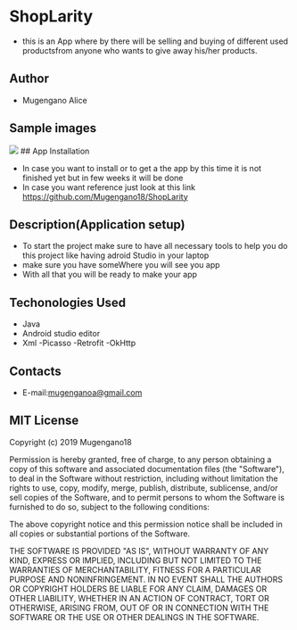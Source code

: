 # ShopLarity
- this is an App where by there will be selling and buying of different used productsfrom anyone who wants to give away his/her products.

## Author
- Mugengano Alice

## Sample images

<img src="drawable/pic1.png">
## App Installation

- In case you want to install or to get a the app by this time it is not finished yet but in few weeks it will be done
- In case you want reference just look at this link https://github.com/Mugengano18/ShopLarity

## Description(Application setup)

- To start the project make sure to have all necessary tools to help you do this project like having adroid Studio in your laptop
- make sure you have someWhere you will see you app
- With all that you will be ready to make your app

## Techonologies Used

- Java
- Android studio editor
- Xml
-Picasso
-Retrofit
-OkHttp

## Contacts

- E-mail:mugenganoa@gmail.com



## MIT License

Copyright (c) 2019 Mugengano18

Permission is hereby granted, free of charge, to any person obtaining a copy
of this software and associated documentation files (the "Software"), to deal
in the Software without restriction, including without limitation the rights
to use, copy, modify, merge, publish, distribute, sublicense, and/or sell
copies of the Software, and to permit persons to whom the Software is
furnished to do so, subject to the following conditions:

The above copyright notice and this permission notice shall be included in all
copies or substantial portions of the Software.

THE SOFTWARE IS PROVIDED "AS IS", WITHOUT WARRANTY OF ANY KIND, EXPRESS OR
IMPLIED, INCLUDING BUT NOT LIMITED TO THE WARRANTIES OF MERCHANTABILITY,
FITNESS FOR A PARTICULAR PURPOSE AND NONINFRINGEMENT. IN NO EVENT SHALL THE
AUTHORS OR COPYRIGHT HOLDERS BE LIABLE FOR ANY CLAIM, DAMAGES OR OTHER
LIABILITY, WHETHER IN AN ACTION OF CONTRACT, TORT OR OTHERWISE, ARISING FROM,
OUT OF OR IN CONNECTION WITH THE SOFTWARE OR THE USE OR OTHER DEALINGS IN THE
SOFTWARE.

